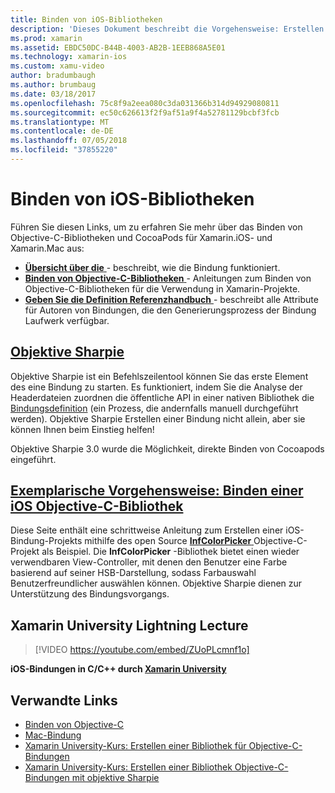 ```yaml
---
title: Binden von iOS-Bibliotheken
description: 'Dieses Dokument beschreibt die Vorgehensweise: Erstellen von C#-Bindungen mit Objective-C-Code, wodurch sie systemeigene Bibliotheken und CocoaPods in einer Xamarin.iOS-Anwendung zu nutzen.'
ms.prod: xamarin
ms.assetid: EBDC50DC-B44B-4003-AB2B-1EEB868A5E01
ms.technology: xamarin-ios
ms.custom: xamu-video
author: bradumbaugh
ms.author: brumbaug
ms.date: 03/18/2017
ms.openlocfilehash: 75c8f9a2eea080c3da031366b314d94929080811
ms.sourcegitcommit: ec50c626613f2f9af51a9f4a52781129bcbf3fcb
ms.translationtype: MT
ms.contentlocale: de-DE
ms.lasthandoff: 07/05/2018
ms.locfileid: "37855220"
---
```

# <a name="binding-ios-libraries"></a>Binden von iOS-Bibliotheken

Führen Sie diesen Links, um zu erfahren Sie mehr über das Binden von Objective-C-Bibliotheken und CocoaPods für Xamarin.iOS- und Xamarin.Mac aus:

- [**Übersicht über die** ](~/cross-platform/macios/binding/overview.md) -
  beschreibt, wie die Bindung funktioniert.
- [**Binden von Objective-C-Bibliotheken** ](~/cross-platform/macios/binding/objective-c-libraries.md) -
  Anleitungen zum Binden von Objective-C-Bibliotheken für die Verwendung in Xamarin-Projekte.
- [**Geben Sie die Definition Referenzhandbuch** ](~/cross-platform/macios/binding/binding-types-reference.md) -
  beschreibt alle Attribute für Autoren von Bindungen, die den Generierungsprozess der Bindung Laufwerk verfügbar.

## <a name="objective-sharpiecross-platformmaciosbindingobjective-sharpieindexmd"></a>[Objektive Sharpie](~/cross-platform/macios/binding/objective-sharpie/index.md)

Objektive Sharpie ist ein Befehlszeilentool können Sie das erste Element des eine Bindung zu starten.
Es funktioniert, indem Sie die Analyse der Headerdateien zuordnen die öffentliche API in einer nativen Bibliothek die [Bindungsdefinition](~/cross-platform/macios/binding/objective-c-libraries.md) (ein Prozess, die andernfalls manuell durchgeführt werden). Objektive Sharpie Erstellen einer Bindung nicht allein, aber sie können Ihnen beim Einstieg helfen!

Objektive Sharpie 3.0 wurde die Möglichkeit, direkte Binden von Cocoapods eingeführt.

## <a name="walkthrough---binding-an-ios-objective-c-librarywalkthroughmd"></a>[Exemplarische Vorgehensweise: Binden einer iOS Objective-C-Bibliothek](walkthrough.md)

Diese Seite enthält eine schrittweise Anleitung zum Erstellen einer iOS-Bindung-Projekts mithilfe des open Source [ **InfColorPicker** ](https://github.com/InfinitApps/InfColorPicker) Objective-C-Projekt als Beispiel. Die **InfColorPicker** -Bibliothek bietet einen wieder verwendbaren View-Controller, mit denen den Benutzer eine Farbe basierend auf seiner HSB-Darstellung, sodass Farbauswahl Benutzerfreundlicher auswählen können.
Objektive Sharpie dienen zur Unterstützung des Bindungsvorgangs.

## <a name="xamarin-university-lightning-lecture"></a>Xamarin University Lightning Lecture

> [!VIDEO https://youtube.com/embed/ZUoPLcmnf1o]

**iOS-Bindungen in C/C++ durch [Xamarin University](https://university.xamarin.com/)**

## <a name="related-links"></a>Verwandte Links

- [Binden von Objective-C](~/cross-platform/macios/binding/index.md)
- [Mac-Bindung](~/mac/platform/binding.md)
- [Xamarin University-Kurs: Erstellen einer Bibliothek für Objective-C-Bindungen](https://university.xamarin.com/classes/track/all#building-an-objective-c-bindings-library)
- [Xamarin University-Kurs: Erstellen einer Bibliothek Objective-C-Bindungen mit objektive Sharpie](https://university.xamarin.com/classes/track/all#build-an-objective-c-bindings-library-with-objective-sharpie)